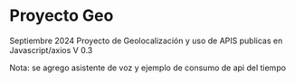 # Proyecto Geo
Septiembre 2024
Proyecto de Geolocalización y uso de APIS publicas en Javascript/axios V 0.3

Nota: se agrego asistente de voz y ejemplo de consumo de api del tiempo

